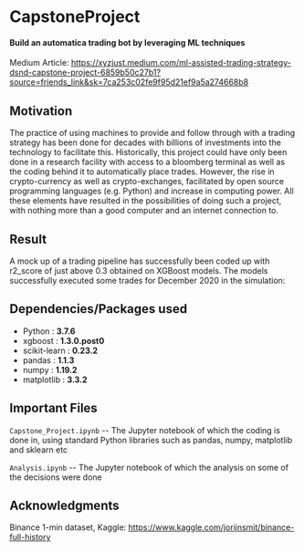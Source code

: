 # CapstoneProject

#### Build an automatica trading bot by leveraging ML techniques
Medium Article: https://xyzjust.medium.com/ml-assisted-trading-strategy-dsnd-capstone-project-6859b50c27b1?source=friends_link&sk=7ca253c02fe9f95d21ef9a5a274668b8


## Motivation

The practice of using machines to provide and follow through with a trading strategy has been done for decades with billions of investments into the technology to facilitate this. Historically, this project could have only been done in a research facility with access to a bloomberg terminal as well as the coding behind it to automatically place trades. However, the rise in crypto-currency as well as crypto-exchanges, facilitated by open source programming languages (e.g. Python) and increase in computing power. All these elements have resulted in the possibilities of doing such a project, with nothing more than a good computer and an internet connection to.

## Result
A mock up of a trading pipeline has successfully been coded up with r2_score of just above 0.3 obtained on XGBoost models. The models successfully executed some trades for December 2020 in the simulation:


## Dependencies/Packages used

- Python : **3.7.6**
- xgboost  :  **1.3.0.post0**
- scikit-learn  :  **0.23.2**
- pandas  :  **1.1.3**
- numpy  :  **1.19.2**
- matplotlib  :  **3.3.2**


## Important Files

`Capstone_Project.ipynb` -- The Jupyter notebook of which the coding is done in, using standard Python libraries such as pandas, numpy, matplotlib and sklearn etc

`Analysis.ipynb` -- The Jupyter notebook of which the analysis on some of the decisions were done

## Acknowledgments
Binance 1-min dataset, Kaggle: https://www.kaggle.com/jorijnsmit/binance-full-history
